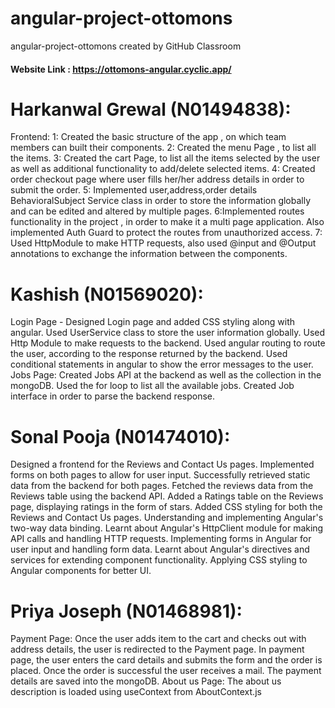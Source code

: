 # angular-project-ottomons
angular-project-ottomons created by GitHub Classroom

#### Website Link : https://ottomons-angular.cyclic.app/

# Harkanwal Grewal (N01494838): 
Frontend:
1: Created the basic structure of the app , on which team members can built their components.
2: Created the menu Page , to list all the items. 
3: Created the cart Page, to list all the items selected by the user as well as additional functionality to add/delete selected items.
4: Created order checkout page where user fills her/her address details in order to submit the order.
5: Implemented user,address,order details BehavioralSubject Service class in order to store the information globally and can be edited and altered by multiple pages.
6:Implemented routes functionality in the project  , in order to make it a multi page application. Also implemented Auth Guard to protect the routes from unauthorized access.
7: Used HttpModule to make HTTP requests, also used @input and @Output annotations to exchange the information between the components. 


# Kashish (N01569020):
Login Page - Designed Login page and added CSS styling along with angular.
Used UserService class to store the user information globally.
Used Http Module to make requests to the backend.
Used angular routing to route the user, according to the response returned by the backend.
Used conditional statements in angular to show the error messages to the user.
Jobs Page: Created Jobs API at the backend as well as the collection in the mongoDB.
Used the for loop to list all the available jobs.
Created Job interface in order to parse the backend response.


# Sonal Pooja (N01474010):

Designed a frontend for the Reviews and Contact Us pages.
Implemented forms on both pages to allow for user input.
Successfully retrieved static data from the backend for both pages.
Fetched the reviews data from the Reviews table using the backend API.
Added a Ratings table on the Reviews page, displaying ratings in the form of stars.
Added CSS styling for both the Reviews and Contact Us pages.
Understanding and implementing Angular's two-way data binding.
Learnt about Angular's HttpClient module for making API calls and handling HTTP requests.
Implementing forms in Angular for user input and handling form data.
Learnt about Angular's directives and services for extending component functionality.
Applying CSS styling to Angular components for better UI.

# Priya Joseph (N01468981):
   Payment Page: Once the user adds item to the cart and checks out with address details, the user is redirected to the Payment page. In payment page, the user enters the card details and submits the form and the order is placed. Once the order is successful the user receives a mail. The payment details are saved into the mongoDB.
   About us Page: The about us description is loaded using useContext from AboutContext.js
